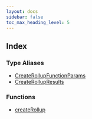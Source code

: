 ```yaml
---
layout: docs
sidebar: false
toc_max_heading_level: 5
---
```


## Index

### Type Aliases

- [CreateRollupFunctionParams](type-aliases/CreateRollupFunctionParams.md)
- [CreateRollupResults](type-aliases/CreateRollupResults.md)

### Functions

- [createRollup](functions/createRollup.md)
